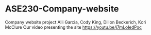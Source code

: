 # ASE230-Company-website
Company website project
Alli Garcia, Cody King, Dillon Beckerich, Kori McClure
Our video presenting the site https://youtu.be/j7mLoIedPoc

